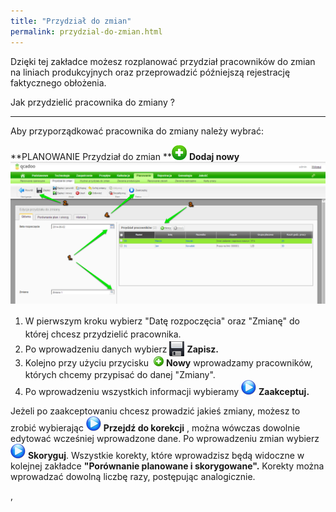```yaml
---
title: "Przydział do zmian"
permalink: przydzial-do-zmian.html 
---
```

 Dzięki tej zakładce możesz rozplanować przydział pracowników do zmian na liniach produkcyjnych oraz przeprowadzić późniejszą rejestrację faktycznego obłożenia. 
  

Jak przydzielić pracownika do zmiany ?

* * *
 Aby przyporządkować pracownika do zmiany należy wybrać:  

  

**PLANOWANIE Przydział do zmian **![](/images/newIcon24.png) **Dodaj nowy**
 ![](/images/Planowanie-%20przydzia%C5%82%20do%20zmian-%20G%C5%82%C3%B3wna-%20strza%C5%82ki.png)

1. <span style="line-height:21.333332061767578px">W pierwszym kroku wybierz "Datę rozpoczęcia" oraz "Zmianę" do której chcesz przydzielić pracownika. </span>
2. <span style="line-height:21.333332061767578px">Po wprowadzeniu danych wybierz <img border="0" src="/images/zapisz.png" style="vertical-align:-6px"> <b>Zapisz.</b>
3. <span style="line-height:21.333332061767578px">Kolejno przy użyciu przycisku </span> ![](/images/newIcon16.png) **Nowy** wprowadzamy pracowników, których chcemy przypisać do danej "Zmiany".
4. Po wprowadzeniu wszystkich informacji wybieramy ![](/images/startIcon24.png) **Zaakceptuj.**

Jeżeli po zaakceptowaniu chcesz prowadzić jakieś zmiany, możesz to zrobić wybierając ![](/images/startIcon24.png) **Przejdź do korekcji** , można wówczas dowolnie edytować wcześniej wprowadzone dane. Po wprowadzeniu zmian wybierz ![](/images/startIcon24.png) **Skoryguj**. Wszystkie korekty, które wprowadzisz będą widoczne w kolejnej zakładce **"Porównanie planowane i skorygowane".** Korekty można wprowadzać dowolną liczbę razy, postępując analogicznie.



,
